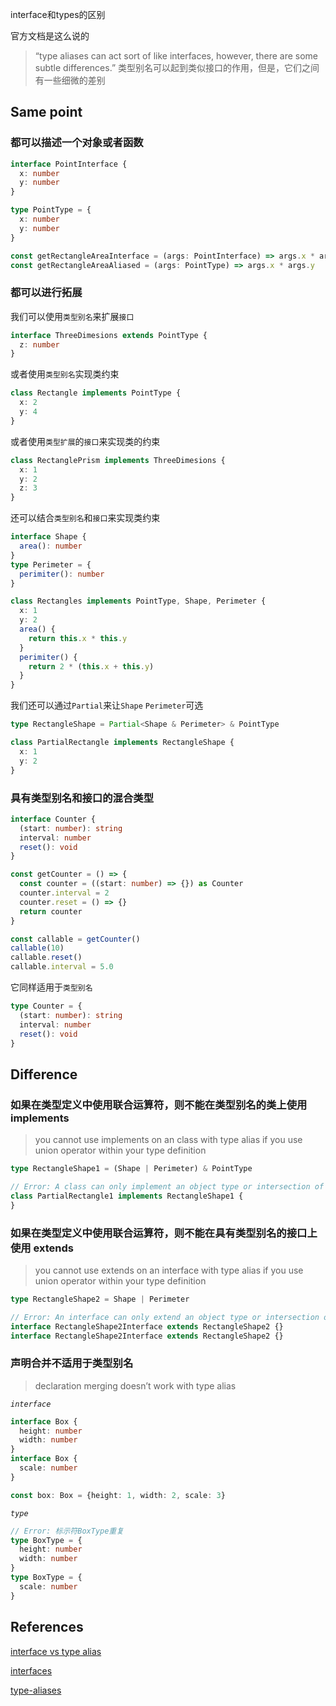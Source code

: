 interface和types的区别

官方文档是这么说的

> “type aliases can act sort of like interfaces, however, there are some subtle differences.” 类型别名可以起到类似接口的作用，但是，它们之间有一些细微的差别

## Same point

### 都可以描述一个对象或者函数

```ts
interface PointInterface {
  x: number
  y: number
}

type PointType = {
  x: number
  y: number
}

const getRectangleAreaInterface = (args: PointInterface) => args.x * args.y
const getRectangleAreaAliased = (args: PointType) => args.x * args.y
```


### 都可以进行拓展

我们可以使用`类型别名`来扩展`接口`

```ts
interface ThreeDimesions extends PointType {
  z: number
}
```

或者使用`类型别名`实现类约束

```ts
class Rectangle implements PointType {
  x: 2
  y: 4
}
```

或者使用`类型扩展`的`接口`来实现类的约束

```ts
class RectanglePrism implements ThreeDimesions {
  x: 1
  y: 2
  z: 3
}
```

还可以结合`类型别名`和`接口`来实现类约束

```ts
interface Shape {
  area(): number
}
type Perimeter = {
  perimiter(): number
}

class Rectangles implements PointType, Shape, Perimeter {
  x: 1
  y: 2
  area() {
    return this.x * this.y
  }
  perimiter() {
    return 2 * (this.x + this.y)
  }
}
```

我们还可以通过`Partial`来让`Shape` `Perimeter`可选

```ts
type RectangleShape = Partial<Shape & Perimeter> & PointType

class PartialRectangle implements RectangleShape {
  x: 1
  y: 2
}
```

### 具有类型别名和接口的混合类型

```ts
interface Counter {
  (start: number): string
  interval: number
  reset(): void
}

const getCounter = () => {
  const counter = ((start: number) => {}) as Counter
  counter.interval = 2
  counter.reset = () => {}
  return counter
}

const callable = getCounter()
callable(10)
callable.reset()
callable.interval = 5.0
```

它同样适用于`类型别名`

```ts
type Counter = {
  (start: number): string
  interval: number
  reset(): void
}
```

## Difference

### 如果在类型定义中使用联合运算符，则不能在类型别名的类上使用 implements

> you cannot use implements on an class with type alias if you use union operator within your type definition

```ts
type RectangleShape1 = (Shape | Perimeter) & PointType

// Error: A class can only implement an object type or intersection of object types with statically known members.ts
class PartialRectangle1 implements RectangleShape1 {
}
```

### 如果在类型定义中使用联合运算符，则不能在具有类型别名的接口上使用 extends

> you cannot use extends on an interface with type alias if you use union operator within your type definition

```ts
type RectangleShape2 = Shape | Perimeter

// Error: An interface can only extend an object type or intersection of object types with statically known members.
interface RectangleShape2Interface extends RectangleShape2 {}
interface RectangleShape2Interface extends RectangleShape2 {}
```

### 声明合并不适用于类型别名

> declaration merging doesn’t work with type alias

*`interface`*

```ts
interface Box {
  height: number
  width: number
}
interface Box {
  scale: number
}

const box: Box = {height: 1, width: 2, scale: 3}
```

*`type`*

```ts
// Error: 标示符BoxType重复
type BoxType = {
  height: number
  width: number
}
type BoxType = {
  scale: number
}
```

## References

[interface vs type alias](https://medium.com/@martin_hotell/interface-vs-type-alias-in-typescript-2-7-2a8f1777af4c)

[interfaces](https://www.typescriptlang.org/docs/handbook/interfaces.html)

[type-aliases](https://www.typescriptlang.org/docs/handbook/advanced-types.html#type-aliases)

<Vssue title="InterfacesDiffTypes" />
